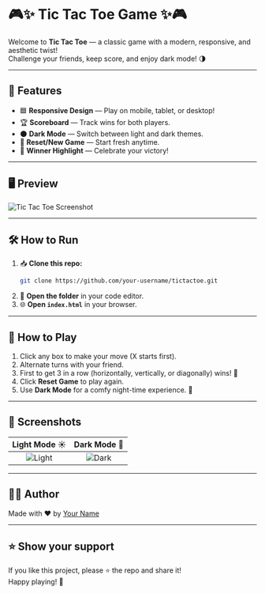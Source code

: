 # 🎮✨ Tic Tac Toe Game ✨🎮

Welcome to **Tic Tac Toe** — a classic game with a modern, responsive, and aesthetic twist!  
Challenge your friends, keep score, and enjoy dark mode! 🌗

---

## 🚀 Features

- 🟦 **Responsive Design** — Play on mobile, tablet, or desktop!
- 🏆 **Scoreboard** — Track wins for both players.
- 🌑 **Dark Mode** — Switch between light and dark themes.
- 🔄 **Reset/New Game** — Start fresh anytime.
- 🎉 **Winner Highlight** — Celebrate your victory!

---

## 🖥️ Preview

![Tic Tac Toe Screenshot](screenshot.png)

---

## 🛠️ How to Run

1. 📥 **Clone this repo:**
   ```bash
   git clone https://github.com/your-username/tictactoe.git
   ```
2. 📂 **Open the folder** in your code editor.
3. 🌐 **Open `index.html`** in your browser.

---

## 📝 How to Play

1. Click any box to make your move (X starts first).
2. Alternate turns with your friend.
3. First to get 3 in a row (horizontally, vertically, or diagonally) wins! 🥇
4. Click **Reset Game** to play again.  
5. Use **Dark Mode** for a comfy night-time experience. 🌙

---

## 📸 Screenshots

| Light Mode ☀️ | Dark Mode 🌙 |
|:-------------:|:-----------:|
| ![Light](light.png) | ![Dark](dark.png) |

---

## 👨‍💻 Author

Made with ❤️ by [Your Name](https://github.com/your-username)

---

## ⭐️ Show your support

If you like this project, please ⭐️ the repo and share it!  
Happy playing! 🎲
